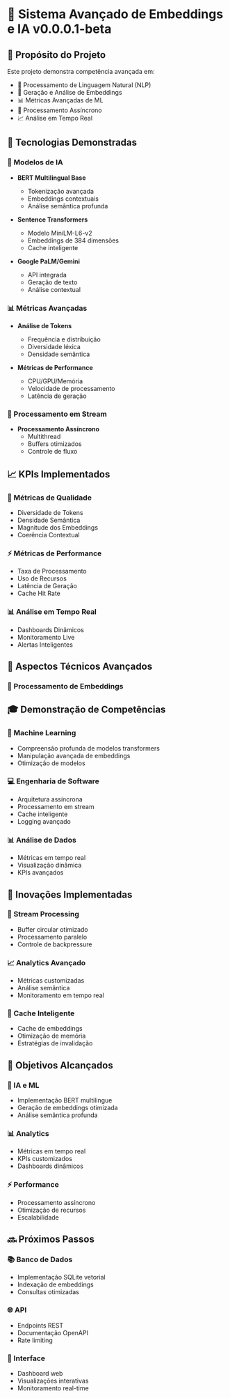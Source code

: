 # 🧠 Sistema Avançado de Embeddings e IA v0.0.0.1-beta

## 🎯 Propósito do Projeto
Este projeto demonstra competência avançada em:
- 🤖 Processamento de Linguagem Natural (NLP)
- 🧮 Geração e Análise de Embeddings
- 📊 Métricas Avançadas de ML
- 🔄 Processamento Assíncrono
- 📈 Análise em Tempo Real

## 🧪 Tecnologias Demonstradas

### 🤖 Modelos de IA
- **BERT Multilingual Base**
  - Tokenização avançada
  - Embeddings contextuais
  - Análise semântica profunda

- **Sentence Transformers**
  - Modelo MiniLM-L6-v2
  - Embeddings de 384 dimensões
  - Cache inteligente

- **Google PaLM/Gemini**
  - API integrada
  - Geração de texto
  - Análise contextual

### 📊 Métricas Avançadas
- **Análise de Tokens**
  - Frequência e distribuição
  - Diversidade léxica
  - Densidade semântica

- **Métricas de Performance**
  - CPU/GPU/Memória
  - Velocidade de processamento
  - Latência de geração

### 🔄 Processamento em Stream
- **Processamento Assíncrono**
  - Multithread
  - Buffers otimizados
  - Controle de fluxo

## 📈 KPIs Implementados

### 🎯 Métricas de Qualidade
- Diversidade de Tokens
- Densidade Semântica
- Magnitude dos Embeddings
- Coerência Contextual

### ⚡ Métricas de Performance
- Taxa de Processamento
- Uso de Recursos
- Latência de Geração
- Cache Hit Rate

### 📊 Análise em Tempo Real
- Dashboards Dinâmicos
- Monitoramento Live
- Alertas Inteligentes

## 🔬 Aspectos Técnicos Avançados

### 🧮 Processamento de Embeddings

## 🎓 Demonstração de Competências

### 🧠 Machine Learning
- Compreensão profunda de modelos transformers
- Manipulação avançada de embeddings
- Otimização de modelos

### 💻 Engenharia de Software
- Arquitetura assíncrona
- Processamento em stream
- Cache inteligente
- Logging avançado

### 📊 Análise de Dados
- Métricas em tempo real
- Visualização dinâmica
- KPIs avançados

## 🚀 Inovações Implementadas

### 🔄 Stream Processing
- Buffer circular otimizado
- Processamento paralelo
- Controle de backpressure

### 📈 Analytics Avançado
- Métricas customizadas
- Análise semântica
- Monitoramento em tempo real

### 🧮 Cache Inteligente
- Cache de embeddings
- Otimização de memória
- Estratégias de invalidação

## 🎯 Objetivos Alcançados

### 🤖 IA e ML
- Implementação BERT multilingue
- Geração de embeddings otimizada
- Análise semântica profunda

### 📊 Analytics
- Métricas em tempo real
- KPIs customizados
- Dashboards dinâmicos

### ⚡ Performance
- Processamento assíncrono
- Otimização de recursos
- Escalabilidade

## 🔜 Próximos Passos

### 📚 Banco de Dados
- Implementação SQLite vetorial
- Indexação de embeddings
- Consultas otimizadas

### 🌐 API
- Endpoints REST
- Documentação OpenAPI
- Rate limiting

### 📱 Interface
- Dashboard web
- Visualizações interativas
- Monitoramento real-time